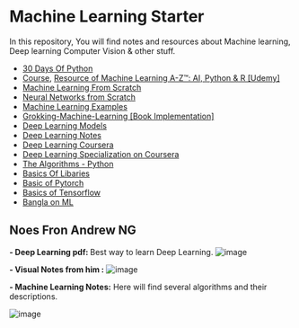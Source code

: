# Machine Learning Starter



In this repository, You will find notes and resources about Machine learning, Deep learning Computer Vision & other stuff.

-  <a href="https://github.com/Asabeneh/30-Days-Of-Python">30 Days Of Python</a>
-  <a href="https://www.udemy.com/course/machinelearning/">Course</a>,    <a href="https://github.com/Dev-Gaju/A-Z-Machine-learnig/tree/master">Resource of Machine Learning A-Z™: AI, Python & R [Udemy]</a>
-  <a href="https://github.com/eriklindernoren/ML-From-Scratch">Machine Learning From Scratch</a>
- <a href="https://github.com/Dev-Gaju/NNFS-book-with-Implementation">Neural Networks from Scratch</a>
- <a href="https://github.com/Dev-Gaju/machine_learning_examples"> Machine Learning Examples</a>
-  <a href="https://github.com/Dev-Gaju/Grokking-Machine-Learning">Grokking-Machine-Learning [Book Implementation]</a>
-  <a href="https://github.com/Dev-Gaju/deeplearning-models">Deep Learning Models</a>
-  <a href="https://github.com/albertpumarola/deep-learning-notes">Deep Learning Notes</a>
-  <a href="https://github.com/Dev-Gaju/deep-learning-coursera">Deep Learning Coursera</a>
- <a href="https://github.com/Dev-Gaju/coursera-deep-learning-specialization"> Deep Learning Specialization on Coursera</a>
-  <a href="https://github.com/Dev-Gaju/Python">The Algorithms - Python</a>
-  <a href="https://github.com/Dev-Gaju/Data-PreProcessing">Basics Of Libaries</a>
-  <a href="https://github.com/Dev-Gaju/pytorch">Basic of Pytorch</a>
-  <a href="https://github.com/Dev-Gaju/Tensorflow-with-Deep-Learning">Basics of Tensorflow</a>
- <a href="https://github.com/Dev-Gaju/awesome-bangla">Bangla on ML </a>






## Noes Fron Andrew NG

<b>- Deep Learning pdf: </b>
Best way to learn Deep Learning.
![image](https://user-images.githubusercontent.com/50872508/206854983-2c04d9c5-52dd-4aeb-9840-fce821f61282.png)

<b>- Visual Notes from him :</b>
![image](https://user-images.githubusercontent.com/50872508/206854627-dce2ca9b-9285-491a-bee5-a02b3d797abf.png)




<b>- Machine Learning Notes:</b>
Here will find several algorithms and their descriptions.

![image](https://user-images.githubusercontent.com/50872508/206854524-f9e7349f-5c96-4b10-b74c-7c42b50f1af0.png) 

